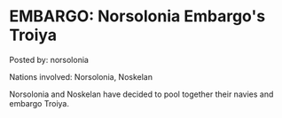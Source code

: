 # EMBARGO: Norsolonia Embargo's Troiya

Posted by: norsolonia

Nations involved: Norsolonia, Noskelan

Norsolonia and Noskelan have decided to pool together their navies and embargo Troiya.